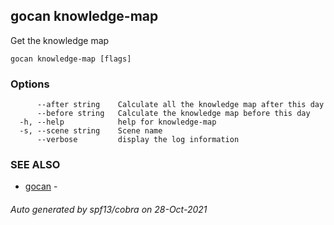 ## gocan knowledge-map

Get the knowledge map

```
gocan knowledge-map [flags]
```

### Options

```
      --after string    Calculate all the knowledge map after this day
      --before string   Calculate the knowledge map before this day
  -h, --help            help for knowledge-map
  -s, --scene string    Scene name
      --verbose         display the log information
```

### SEE ALSO

* [gocan](gocan.md)	 - 

###### Auto generated by spf13/cobra on 28-Oct-2021

